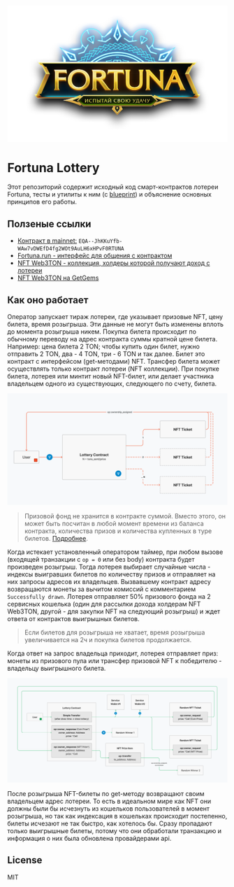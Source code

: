 ![](assets/fortuna_logo.png)

# Fortuna Lottery

Этот репозиторий содержит исходный код смарт-контрактов лотереи Fortuna,
тесты и утилиты к ним (с
[blueprint](https://github.com/ton-community/blueprint)) и объяснение
основных принципов его работы.


## Ползеные ссылки
- [Контракт в mainnet:](https://tonscan.org/address/EQA--JhKKuYfb-WAw7vDWEfD4fg2WOt9AuLH6xHPvF0RTUNA) `EQA--JhKKuYfb-WAw7vDWEfD4fg2WOt9AuLH6xHPvF0RTUNA`
- [Fortuna.run - интерфейс для общения с контрактом](https://fortuna.run)
- [NFT Web3TON - коллекция, холдеры которой получают доход с лотереи](https://web3ton.pro)
- [NFT Web3TON на GetGems](https://getgems.io/collection/EQCdVlYKvCuUaVIWjwlGtQgWvDa8DsbCNEM6hHevSW__-07R)


## Как оно работает

Оператор запускает тираж лотереи, где указывает призовые NFT, цену билета,
время розыгрыша. Эти данные не могут быть изменены вплоть до момента
розыгрыша никем. Покупка билета происходит по обычному переводу на адрес
контракта суммы кратной цене билета. Например: цена билета 2 TON; чтобы
купить один билет, нужно отправить 2 TON, два - 4 TON, три - 6 TON и так
далее. Билет это контракт с интерфейсом (get-методами) NFT. Трансфер
билета может осуществлять только контракт лотереи (NFT коллекции). При
покупке билета, лотерея или минтит новый NFT-билет, или делает участника
владельцем одного из существующих, следующего по счету, билета. 

![](assets/buy.png)

> Призовой фонд не хранится в контракте суммой. Вместо этого, он может
> быть посчитан в любой момент времени из баланса контракта, количества
> призов и количества купленных в туре билетов.
> [Подробнее](contracts/imports/utils.fc#L53-L59).

Когда истекает установленный оператором таймер, при любом вызове (входящей
транзакции с `op = 0` или без body) контракта будет произведен розыгрыш.
Тогда лотерея выбирает случайные числа - индексы выигравших билетов по
количеству призов и отправляет на них запросы адресов их владельцев.
Вызвавшему контракт адресу возвращаются монеты за вычитом комиссий
с комментарием `Successfully drawn`. Лотерея отправляет 50% призового
фонда на 2 сервисных кошелька (один для рассылки дохода холдерам NFT
Web3TON, другой - для закупки NFT на следующий розыгрыш) и ждет ответа от
контрактов выигрышных билетов.

> Если билетов для розыгрыша не хватает, время розыгрыша увеличивается на
> 2ч и покупка билетов продолжается.

Когда ответ на запрос владельца приходит, лотерея отправляет приз: монеты
из призового пула или трансфер призовой NFT к победителю - владельцу
выигрышного билета. 

![](assets/draw.png)

После розыгрыша NFT-билеты по get-методу возвращают своим владельцем адрес
лотереи. То есть в идеальном мире как NFT они должны были бы исчезнуть из
кошельков пользователей в момент розыгрыша, но так как индексация
в кошельках происходит постепенно, билеты исчезают не так быстро, как
хотелось бы. Сразу пропадают только выигрышные билеты, потому что они
обработали транзакцию и информация о них была обновлена провайдерами api.


## License

MIT
